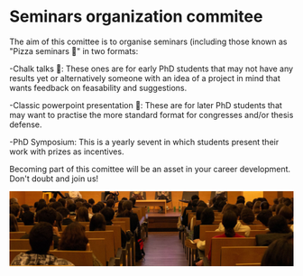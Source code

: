 # Seminars organization commitee

The aim of this comittee is to organise seminars (including those known as "Pizza seminars 🍕" in two formats:

-Chalk talks 🍕: These ones are for early PhD students that may not have any results yet or alternatively someone with an idea of a project in mind that wants feedback on feasability and suggestions.

-Classic powerpoint presentation 🍕: These are for later PhD students that may want to practise the more standard format for congresses and/or thesis defense.

-PhD Symposium: This is a yearly sevent in which students present their work with prizes as incentives.

Becoming part of this comittee will be an asset in your career development. Don't doubt and join us!



![](assets/images/seminaris.jpg)
